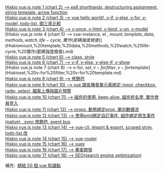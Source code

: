 [Hiskio vue.js note 1 (chart 2) --> es6 shorthands, destructuring assignment, string template, arrow function](Hiskio%20vue.js%20note%201%20(chart%202)%20-->%20es6%20shorthands,%20destructuring%20assignment,%20string%20template,%20arrow%20function.md)    
[Hiskio vue.js note 2 (chart 3) --> vue hello world!,   v-if, v-else, v-for, v-model, todo-list, 御三家比較](Hiskio%20vue.js%20note%202%20(chart%203)%20-->%20vue%20hello%20world!,%20%20%20v-if,%20v-else,%20v-for,%20v-model,%20todo-list,%20御三家比較.md)    
[Hiskio vue.js note 3 (chart 4) --> v-once, v-html, v-bind, v-on, v-model](Hiskio%20vue.js%20note%203%20(chart%204)%20-->%20v-once,%20v-html,%20v-bind,%20v-on,%20v-model.md)    
[Hiskio vue.js note 4 (chart 5) --> vue-instance, el , $mount, template, data, methods, watch, life-cycle, 實作(密碼強度檢查)](Hiskio%20vue.js%20note%204%20(chart%205)%20-->%20vue-instance,%20el%20,%20$mount,%20template,%20data,%20methods,%20watch,%20life-cycle,%20實作(密碼強度檢查).md)    
[Hiskio vue.js note 5 (chart 6) --> class, style](Hiskio%20vue.js%20note%205%20(chart%206)%20-->%20class,%20style.md)    
[Hiskio vue.js note 6 (chart 7) --> v-if, v-else, v-else-if, v-show](Hiskio%20vue.js%20note%206%20(chart%207)%20-->%20v-if,%20v-else,%20v-else-if,%20v-show.md)    
[Hiskio vue.js note 7 (chart 8) --> v-for, $set, v-for filter, v-for template](Hiskio%20vue.js%20note%207%20(chart%208)%20-->%20v-for,%20$set,%20v-for%20filter,%20v-for%20template.md)    
[Hiskio vue.js note 8 (chart 9) --> 修飾符](Hiskio%20vue.js%20note%208%20(chart%209)%20-->%20修飾符.md)    
[Hiskio vue.js note 9 (chart 10) --> vue 跟各種表單元素綁定-input, checkbox, radio, select, 檔案上傳與圖片預覽](Hiskio%20vue.js%20note%209%20(chart%2010)%20-->%20vue%20跟各種表單元素綁定-input,%20checkbox,%20radio,%20select,%20檔案上傳與圖片預覽.md)    
[Hiskio vue.js note 10 (chart 11) --> 組件的使用, keep-alive, 組件姓名學, 實作會員登入](Hiskio%20vue.js%20note%2010%20(chart%2011)%20-->%20組件的使用,%20keep-alive,%20組件姓名學,%20實作會員登入.md)    
[Hiskio vue.js note 11 (chart 12) --> props, 動態綁定prop, 單向數據流](Hiskio%20vue.js%20note%2011%20(chart%2012)%20-->%20props,%20動態綁定prop,%20單向數據流.md)    
[Hiskio vue.js note 12 (chart 13) --> 使用emit綁定自訂事件, 組件綁定原生事件(native),  .sync 修飾符, event bus](Hiskio%20vue.js%20note%2012%20(chart%2013)%20-->%20使用emit綁定自訂事件,%20組件綁定原生事件(native),%20%20.sync%20修飾符,%20event%20bus.md)    
[Hiskio vue.js note 13 (chart 14) --> vue-cli, import & export, scoped style, todo-list 改](Hiskio%20vue.js%20note%2013%20(chart%2014)%20-->%20vue-cli,%20import%20&%20export,%20scoped%20style,%20todo-list%20改.md)    
[Hiskio vue.js note 14 (chart 15) --> vue-router](Hiskio%20vue.js%20note%2014%20(chart%2015)%20-->%20vue-router.md)    
[Hiskio vue.js note 15 (chart 16) --> vuex](Hiskio%20vue.js%20note%2015%20(chart%2016)%20-->%20vuex.md)    
[Hiskio vue.js note 16 (chart 17) --> 專案開發](Hiskio%20vue.js%20note%2016%20(chart%2017)%20-->%20專案開發.md)    
[Hiskio vue.js note 17 (chart 18) --> SEO(search engine optimization)](Hiskio%20vue.js%20note%2017%20(chart%2018)%20-->%20SEO(search%20engine%20optimization).md)    

補充:  [總結 50 個 vue 知識點](https://juejin.cn/post/6984210440276410399)